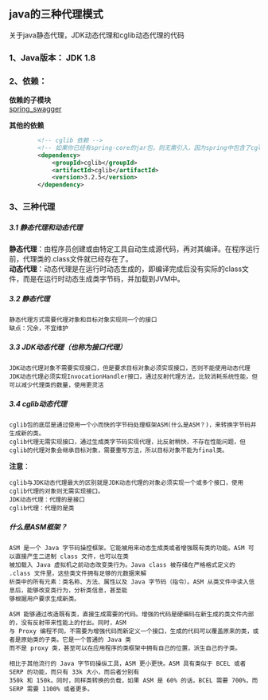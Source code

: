 ## java的三种代理模式
关于java静态代理，JDK动态代理和cglib动态代理的代码

### 1、Java版本： JDK 1.8

### 2、依赖：
**依赖的子模块**  
[spring_swagger](../spring_swagger)

**其他的依赖**
```xml
        <!-- cglib 依赖 -->
        <!-- 如果你已经有spring-core的jar包，则无需引入，因为spring中包含了cglib -->
        <dependency>
            <groupId>cglib</groupId>
            <artifactId>cglib</artifactId>
            <version>3.2.5</version>
        </dependency>
```

### 3、三种代理
##### 3.1 静态代理和动态代理
**静态代理**：由程序员创建或由特定工具自动生成源代码，再对其编译。在程序运行前，代理类的.class文件就已经存在了。  
**动态代理**：动态代理是在运行时动态生成的，即编译完成后没有实际的class文件，而是在运行时动态生成类字节码，并加载到JVM中。  

##### 3.2 静态代理
```text
静态代理方式需要代理对象和目标对象实现同一个的接口  
缺点：冗余，不宜维护
```
##### 3.3 JDK动态代理（也称为接口代理）
```text
JDK动态代理对象不需要实现接口，但是要求目标对象必须实现接口，否则不能使用动态代理  
JDK动态代理必须实现InvocationHandler接口，通过反射代理方法，比较消耗系统性能，但可以减少代理类的数量，使用更灵活
```

##### 3.4 cglib动态代理
```text
cglib包的底层是通过使用一个小而快的字节码处理框架ASM(什么是ASM？)，来转换字节码并生成新的类。  
cglib代理无需实现接口，通过生成类字节码实现代理，比反射稍快，不存在性能问题，但cglib的代理对象会继承目标对象，需要重写方法，所以目标对象不能为final类。
```

**注意**：
```text
cglib与JDK动态代理最大的区别就是JDK动态代理的对象必须实现一个或多个接口，使用cglib代理的对象则无需实现接口。  
JDK动态代理：代理的是接口  
cglib代理：代理的是类
```

##### 什么是ASM框架？
```text
ASM 是一个 Java 字节码操控框架。它能被用来动态生成类或者增强既有类的功能。ASM 可以直接产生二进制 class 文件，也可以在类
被加载入 Java 虚拟机之前动态改变类行为。Java class 被存储在严格格式定义的 .class 文件里，这些类文件拥有足够的元数据来解
析类中的所有元素：类名称、方法、属性以及 Java 字节码（指令）。ASM 从类文件中读入信息后，能够改变类行为，分析类信息，甚至能
够根据用户要求生成新类。

ASM 能够通过改造既有类，直接生成需要的代码。增强的代码是硬编码在新生成的类文件内部的，没有反射带来性能上的付出。同时，ASM 
与 Proxy 编程不同，不需要为增强代码而新定义一个接口，生成的代码可以覆盖原来的类，或者是原始类的子类。它是一个普通的 Java 类
而不是 proxy 类，甚至可以在应用程序的类框架中拥有自己的位置，派生自己的子类。

相比于其他流行的 Java 字节码操纵工具，ASM 更小更快。ASM 具有类似于 BCEL 或者 SERP 的功能，而只有 33k 大小，而后者分别有 
350k 和 150k。同时，同样类转换的负载，如果 ASM 是 60% 的话，BCEL 需要 700%，而 SERP 需要 1100% 或者更多。
```

